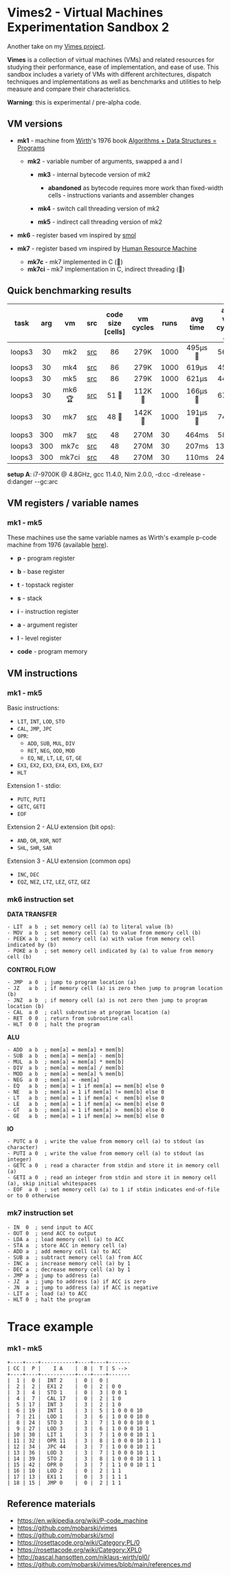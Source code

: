 # Vimes2 - Virtual Machines Experimentation Sandbox 2

Another take on my [Vimes project](https://github.com/mobarski/vimes).

**Vimes** is a collection of virtual machines (VMs) and related resources for studying their performance, ease of  implementation, and ease of use. This sandbox includes a variety of VMs  with different architectures, dispatch techniques and implementations as well as benchmarks and utilities to help measure and  compare their characteristics.

**Warning**: this is experimental / pre-alpha code.



## VM versions

- **mk1** - machine from [Wirth](https://en.wikipedia.org/wiki/Niklaus_Wirth)'s 1976 book [Algorithms + Data Structures = Programs](https://en.wikipedia.org/wiki/Algorithms_%2B_Data_Structures_%3D_Programs)
  - **mk2** - variable number of arguments, swapped a and l
    - **mk3** - internal bytecode version of mk2
      - **abandoned** as bytecode requires more work than fixed-width cells - instructions variants and assembler changes

    - **mk4** - switch call threading version of mk2
    - **mk5** - indirect call threading version of mk2

- **mk6** - register based vm inspired by [smol](https://github.com/mobarski/smol)

- **mk7** - register based vm inspired by [Human Resource Machine](https://store.steampowered.com/app/375820/Human_Resource_Machine/)
  - **mk7c** - mk7 implemented in C (🚧)
  - **mk7ci** - mk7 implementation in C, indirect threading (🚧)




## Quick benchmarking results

|  task  | arg  |  vm   |            src            | code size [cells] | vm cycles | runs | avg time | avg vm cycles / s | setup |
| :----: | :--: | :---: | :-----------------------: | :---------------: | :-------: | ---- | :------: | :---------------: | :---: |
| loops3 |  30  |  mk2  | [src](asm/loops3_mk2.asm) |        86         |   279K    | 1000 | 495µs 🥉  |       563M        |   A   |
| loops3 |  30  |  mk4  | [src](asm/loops3_mk2.asm) |        86         |   279K    | 1000 |  619µs   |       451M        |   A   |
| loops3 |  30  |  mk5  | [src](asm/loops3_mk2.asm) |        86         |   279K    | 1000 |  621µs   |       449M        |   A   |
| loops3 |  30  | mk6 🏆 | [src](asm/loops3_mk6.asm) |       51 🥈        |  112K 🥇   | 1000 | 166µs 🥇  |       677M        |   A   |
| loops3 |  30  |  mk7  | [src](asm/loops3_mk7.asm) |       48 🥇        |  142K 🥈   | 1000 | 191µs 🥈  |       742M        |   A   |
|        |      |       |                           |                   |           |      |          |                   |       |
| loops3 | 300  |  mk7  | [src](asm/loops3_mk7.asm) |        48         |   270M    | 30   |  464ms   |       583M        |   A   |
| loops3 | 300  | mk7c  | [src](asm/loops3_mk7.asm) |        48         |   270M    | 30   |  207ms   |       1304M       |   A   |
| loops3 | 300  | mk7ci | [src](asm/loops3_mk7.asm) |        48         |   270M    | 30   |  110ms   |       2454M       |   A   |

**setup A**: i7-9700K @ 4.8GHz, gcc 11.4.0, Nim 2.0.0, -d:cc -d:release -d:danger --gc:arc



## VM registers / variable names

### mk1 - mk5

These machines use the same variable names as Wirth's example p-code machine from 1976 (available [here](https://en.wikipedia.org/wiki/P-code_machine#Example_machine)).

- **p** - program register

- **b** - base register

- **t** - topstack register

- **s** - stack

- **i** - instruction register

- **a** - argument register

- **l** - level register

- **code** - program memory

  

## VM instructions

### mk1 - mk5

Basic instructions:

- `LIT`, `INT`, `LOD`, `STO`
- `CAL`, `JMP`, `JPC`
- `OPR`:
  - `ADD`, `SUB`, `MUL`, `DIV`
  - `RET`, `NEG`, `ODD`, `MOD`
  - `EQ`, `NE`, `LT`, `LE`, `GT`, `GE`
- `EX1`, `EX2`, `EX3`, `EX4`, `EX5`, `EX6`, `EX7`
- `HLT`

Extension 1 - stdio:

- `PUTC`, `PUTI`
- `GETC`, `GETI`
- `EOF`

Extension 2 - ALU extension (bit ops):

- `AND`, `OR`, `XOR`, `NOT`
- `SHL`, `SHR`, `SAR`

Extension 3 - ALU extension (common ops)

- `INC`, `DEC`
- `EQZ`, `NEZ`, `LTZ`, `LEZ`, `GTZ`, `GEZ`



### mk6 instruction set

**DATA TRANSFER**

```
- LIT  a b  ; set memory cell (a) to literal value (b)
- MOV  a b  ; set memory cell (a) to value from memory cell (b)
- PEEK a b  ; set memory cell (a) with value from memory cell indicated by (b)
- POKE a b  ; set memory cell indicated by (a) to value from memory cell (b)
```

**CONTROL FLOW**

```
- JMP  a 0  ; jump to program location (a)
- JZ   a b  ; if memory cell (a) is zero then jump to program location (b)
- JNZ  a b  ; if memory cell (a) is not zero then jump to program location (b)
- CAL  a 0  ; call subroutine at program location (a)
- RET  0 0  ; return from subroutine call
- HLT  0 0  ; halt the program
```

**ALU**

```
- ADD  a b  ; mem[a] = mem[a] + mem[b]
- SUB  a b  ; mem[a] = mem[a] - mem[b]
- MUL  a b  ; mem[a] = mem[a] * mem[b]
- DIV  a b  ; mem[a] = mem[a] / mem[b]
- MOD  a b  ; mem[a] = mem[a] % mem[b]
- NEG  a 0  ; mem[a] = -mem[a]
- EQ   a b  ; mem[a] = 1 if mem[a] == mem[b] else 0
- NE   a b  ; mem[a] = 1 if mem[a] != mem[b] else 0
- LT   a b  ; mem[a] = 1 if mem[a] <  mem[b] else 0
- LE   a b  ; mem[a] = 1 if mem[a] <= mem[b] else 0
- GT   a b  ; mem[a] = 1 if mem[a] >  mem[b] else 0
- GE   a b  ; mem[a] = 1 if mem[a] >= mem[b] else 0
```

**IO**

```
- PUTC a 0  ; write the value from memory cell (a) to stdout (as character)
- PUTI a 0  ; write the value from memory cell (a) to stdout (as integer)
- GETC a 0  ; read a character from stdin and store it in memory cell (a)
- GETI a 0  ; read an integer from stdin and store it in memory cell (a), skip initial whitespaces
- EOF  a 0  ; set memory cell (a) to 1 if stdin indicates end-of-file or to 0 otherwise
```



### mk7 instruction set

```
- IN  0  ; send input to ACC
- OUT 0  ; send ACC to output
- LDA a  ; load memory cell (a) to ACC
- STA a  ; store ACC in memory cell (a)
- ADD a  ; add memory cell (a) to ACC
- SUB a  ; subtract memory cell (a) from ACC
- INC a  ; increase memory cell (a) by 1
- DEC a  ; decrease memory cell (a) by 1
- JMP a  ; jump to address (a)
- JZ  a  ; jump to address (a) if ACC is zero
- JN  a  ; jump to address (a) if ACC is negative
- LIT a  ; load (a) to ACC
- HLT 0  ; halt the program

```

# Trace example

### mk1 - mk5

```
+----+----+-----------+----+----+-------
| CC |  P |    I A    |  B |  T | S --> 
+----+----+-----------+----+----+-------
|  1 |  0 |  INT 2    |  0 |  0 | 
|  2 |  2 |  EX1 2    |  0 |  2 | 0 0
|  3 |  4 |  STO 1    |  0 |  3 | 0 0 1
|  4 |  7 |  CAL 17   |  0 |  2 | 1 0
|  5 | 17 |  INT 3    |  3 |  2 | 1 0
|  6 | 19 |  INT 1    |  3 |  5 | 1 0 0 0 10
|  7 | 21 |  LOD 1    |  3 |  6 | 1 0 0 0 10 0
|  8 | 24 |  STO 3    |  3 |  7 | 1 0 0 0 10 0 1
|  9 | 27 |  LOD 3    |  3 |  6 | 1 0 0 0 10 1
| 10 | 30 |  LIT 1    |  3 |  7 | 1 0 0 0 10 1 1
| 11 | 32 |  OPR 11   |  3 |  8 | 1 0 0 0 10 1 1 1
| 12 | 34 |  JPC 44   |  3 |  7 | 1 0 0 0 10 1 1
| 13 | 36 |  LOD 3    |  3 |  7 | 1 0 0 0 10 1 1
| 14 | 39 |  STO 2    |  3 |  8 | 1 0 0 0 10 1 1 1
| 15 | 42 |  OPR 0    |  3 |  7 | 1 1 0 0 10 1 1
| 16 | 10 |  LOD 2    |  0 |  2 | 1 1
| 17 | 13 |  EX1 1    |  0 |  3 | 1 1 1
| 18 | 15 |  JMP 0    |  0 |  2 | 1 1

```

## Reference materials

- https://en.wikipedia.org/wiki/P-code_machine
- https://github.com/mobarski/vimes
- https://github.com/mobarski/smol
- https://rosettacode.org/wiki/Category:PL/0
- https://rosettacode.org/wiki/Category:XPL0
- http://pascal.hansotten.com/niklaus-wirth/pl0/
- https://github.com/mobarski/vimes/blob/main/references.md



